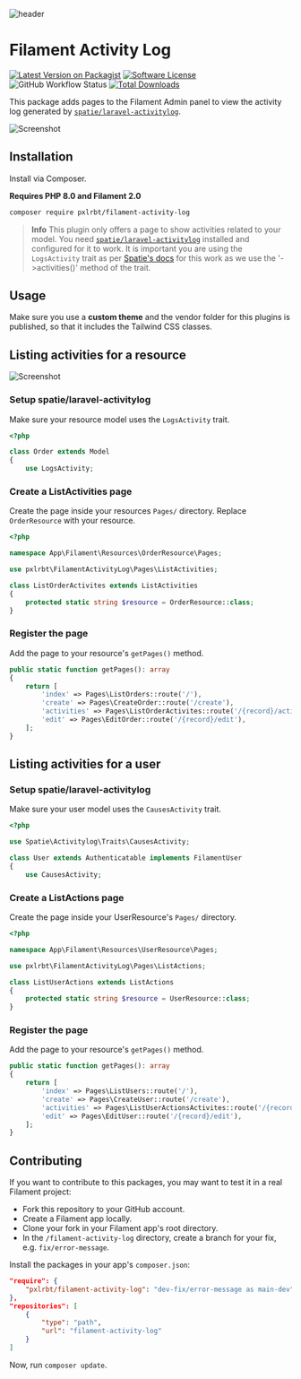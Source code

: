![header](./.github/resources/header.png)

# Filament Activity Log

[![Latest Version on Packagist](https://img.shields.io/packagist/v/pxlrbt/filament-activity-log.svg?include_prereleases)](https://packagist.org/packages/pxlrbt/filament-activity-log)
[![Software License](https://img.shields.io/badge/license-MIT-brightgreen.svg)](LICENSE.md)
![GitHub Workflow Status](https://img.shields.io/github/actions/workflow/status/pxlrbt/filament-activity-log/code-style.yml?branch=main&label=Code%20style&style=flat-square)
[![Total Downloads](https://img.shields.io/packagist/dt/pxlrbt/filament-activity-log.svg)](https://packagist.org/packages/pxlrbt/filament-activity-log)

This package adds pages to the Filament Admin panel to view the activity log generated by [`spatie/laravel-activitylog`](https://github.com/spatie/laravel-activitylog).

![Screenshot](./.github/resources/screenshot.png)

## Installation

Install via Composer.

**Requires PHP 8.0 and Filament 2.0**

```bash
composer require pxlrbt/filament-activity-log
```

> **Info**
> This plugin only offers a page to show activities related to your model. You need [`spatie/laravel-activitylog`](https://github.com/spatie/laravel-activitylog) installed and configured for it to work. It is important you are using the `LogsActivity` trait as per [Spatie's docs](https://spatie.be/docs/laravel-activitylog/v4/advanced-usage/logging-model-events) for this work as we use the '->activities()' method of the trait.

## Usage

Make sure you use a **custom theme** and the vendor folder for this plugins is published, so that it includes the Tailwind CSS classes.

## Listing activities for a resource

![Screenshot](./.github/resources/screenshot.png)

### Setup spatie/laravel-activitylog

Make sure your resource model uses the `LogsActivity` trait.

```php
<?php

class Order extends Model
{
    use LogsActivity;
```

### Create a ListActivities page

Create the page inside your resources `Pages/` directory. Replace `OrderResource` with your resource. 

```php
<?php

namespace App\Filament\Resources\OrderResource\Pages;

use pxlrbt\FilamentActivityLog\Pages\ListActivities;

class ListOrderActivites extends ListActivities
{
    protected static string $resource = OrderResource::class;
}
```

### Register the page

Add the page to your resource's `getPages()` method.

```php
public static function getPages(): array
{
    return [
        'index' => Pages\ListOrders::route('/'),
        'create' => Pages\CreateOrder::route('/create'),
        'activities' => Pages\ListOrderActivites::route('/{record}/activities'),
        'edit' => Pages\EditOrder::route('/{record}/edit'),
    ];
}
```


## Listing activities for a user

### Setup spatie/laravel-activitylog

Make sure your user model uses the `CausesActivity` trait.
```php
<?php

use Spatie\Activitylog\Traits\CausesActivity;

class User extends Authenticatable implements FilamentUser
{
    use CausesActivity;
```

### Create a ListActions page

Create the page inside your UserResource's `Pages/` directory.

```php
<?php

namespace App\Filament\Resources\UserResource\Pages;

use pxlrbt\FilamentActivityLog\Pages\ListActions;

class ListUserActions extends ListActions
{
    protected static string $resource = UserResource::class;
}
```

### Register the page

Add the page to your resource's `getPages()` method.

```php
public static function getPages(): array
{
    return [
        'index' => Pages\ListUsers::route('/'),
        'create' => Pages\CreateUser::route('/create'),
        'activities' => Pages\ListUserActionsActivites::route('/{record}/activities'),
        'edit' => Pages\EditUser::route('/{record}/edit'),
    ];
}
```

## Contributing

If you want to contribute to this packages, you may want to test it in a real Filament project:

- Fork this repository to your GitHub account.
- Create a Filament app locally.
- Clone your fork in your Filament app's root directory.
- In the `/filament-activity-log` directory, create a branch for your fix, e.g. `fix/error-message`.

Install the packages in your app's `composer.json`:

```json
"require": {
    "pxlrbt/filament-activity-log": "dev-fix/error-message as main-dev",
},
"repositories": [
    {
        "type": "path",
        "url": "filament-activity-log"
    }
]
```

Now, run `composer update`.

